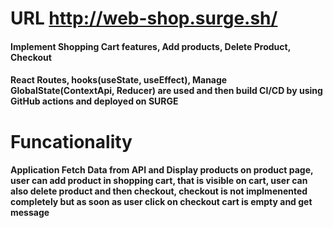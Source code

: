 # URL http://web-shop.surge.sh/ 
<h4>Implement Shopping Cart features, Add products, Delete Product, Checkout</h4>
<h4> React Routes, hooks(useState, useEffect), Manage GlobalState(ContextApi, Reducer) are used and then build CI/CD by using GitHub actions and deployed on SURGE </h4>

# Funcationality 

<h4>Application Fetch Data from API and Display products on product page, user can add product in shopping cart, that is visible on cart, user can also delete product and then checkout, checkout is not implmenented completely but as soon as user click on checkout cart is empty and get message</h4>

